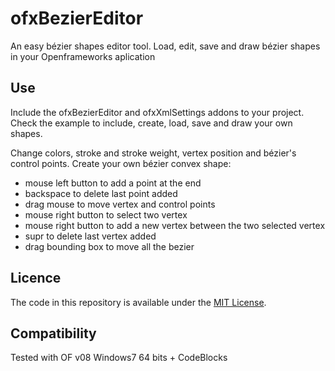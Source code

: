 ofxBezierEditor
===============

An easy bézier shapes editor tool. Load, edit, save and draw bézier shapes in your Openframeworks aplication

Use
-------
Include the ofxBezierEditor and ofxXmlSettings addons to your project.
Check the example to include, create, load, save and draw your own shapes.

Change colors, stroke and stroke weight, vertex position and bézier's control points.
Create your own bézier convex shape:
* mouse left button to add a point at the end
* backspace to delete last point added
* drag mouse to move vertex and control points
* mouse right button to select two vertex
* mouse right button to add a new vertex between the two selected vertex
* supr to delete last vertex added
* drag bounding box to move all the bezier

Licence
-------
The code in this repository is available under the [MIT License](https://secure.wikimedia.org/wikipedia/en/wiki/Mit_license).  

Compatibility
------------
Tested with OF v08
Windows7 64 bits + CodeBlocks